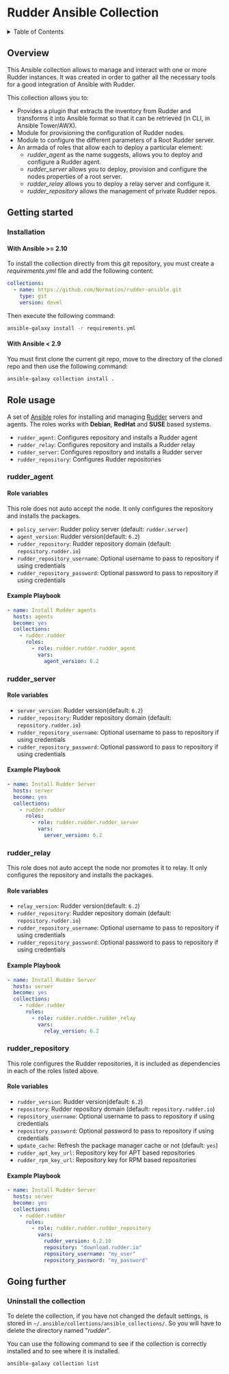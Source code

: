 # Rudder Ansible Collection

<!-- TABLE OF CONTENTS -->
<details>
  <summary>Table of Contents</summary>
  <ol>
    <li>
      <a href="#overview">Overview</a>
    </li>
    <li>
      <a href="#getting-started">Getting Started</a>
      <ul>
        <li>
          <a href="#installation">Installation</a>
          <ul>
          <li>
            <a href="#with-ansible-210">With Ansible >= 2.10</a>
          </li>
          <li>
            <a href="#with-ansible-210">With Ansible < 2.9</a>
          </li>
          </ul>
        </li>
      </ul>
    </li>
    <li><a href="#usage">Usage</a>
      <ul>
        <li>
          <a href="#rudder_agent">Deploy Rudder agent role</a>
            <ul>
            <li><a href="#role-variables">Role variables</a></li>
            <li><a href="#example-playbook">Example Playbook</a></li>
          </ul>
        </li>
      </ul>
      <ul>
        <li>
          <a href="#rudder_server">Deploy Rudder root server role</a>
            <ul>
            <li><a href="#role-variables">Role variables</a></li>
            <li><a href="#example-playbook">Example Playbook</a></li>
          </ul>
        </li>
      </ul>
      <ul>
        <li>
          <a href="#rudder_relay">Deploy Rudder relay server role</a>
            <ul>
            <li><a href="#role-variables">Role variables</a></li>
            <li><a href="#example-playbook">Example Playbook</a></li>
          </ul>
        </li>
      </ul>
      <ul>
        <li>
          <a href="#rudder_repository">Manage Rudder repository role</a>
            <ul>
            <li><a href="#role-variables">Role variables</a></li>
            <li><a href="#example-playbook">Example Playbook</a></li>
          </ul>
        </li>
      </ul>
    </li>
        <li>
      <a href="#going-further">Going further</a>
      <ul>
        <li><a href="#uninstall-the-collection">Uninstall the collection</a></li>
      </ul>
    </li>
  </ol>
</details>

## Overview
This Ansible collection allows to manage and interact with one or more Rudder instances.
It was created in order to gather all the necessary tools for a good integration of Ansible with Rudder.

This collection allows you to:

* Provides a plugin that extracts the inventory from Rudder and transforms it into Ansible format so that it can be retrieved (in CLI, in Ansible Tower/AWX).
* Module for provisioning the configuration of Rudder nodes.
* Module to configure the different parameters of a Root Rudder server.
* An armada of roles that allow each to deploy a particular element:
  - _rudder_agent_ as the name suggests, allows you to deploy and configure a Rudder agent.
  - _rudder_server_ allows you to deploy, provision and configure the nodes properties of a root server.
  - _rudder_relay_ allows you to deploy a relay server and configure it.
  - _rudder_repository_ allows the management of private Rudder repos.

## Getting started

### Installation

#### With Ansible >= 2.10
To install the collection directly from this git repository, you must create a *requirements.yml* file and add the following content:

```yml
collections:
  - name: https://github.com/Normation/rudder-ansible.git
    type: git
    version: devel
```

Then execute the following command:

```bash
ansible-galaxy install -r requirements.yml
```

#### With Ansible < 2.9

You must first clone the current git repo, move to the directory of the cloned repo and then use the following command:

```bash
ansible-galaxy collection install .
```

## Role usage

A set of [Ansible][ansible] roles for installing and managing [Rudder][rudder] servers and agents. The roles works with
**Debian**, **RedHat** and **SUSE** based systems.

- `rudder_agent`: Configures repository and installs a Rudder agent
- `rudder_relay`: Configures repository and installs a Rudder relay
- `rudder_server`: Configures repository and installs a Rudder server
- `rudder_repository`: Configures Rudder repositories


[ansible]: http://www.ansible.com/
[rudder]: http://www.rudder.io/

### rudder_agent

#### Role variables

This role does not auto accept the node. It only configures the repository
and installs the packages.

- `policy_server`: Rudder policy server (default: `rudder.server`)
- `agent_version`: Rudder version(default: `6.2`)
- `rudder_repository`: Rudder repository domain (default: `repository.rudder.io`)
- `rudder_repository_username`: Optional username to pass to repository if using credentials
- `rudder_repository_password`: Optional password to pass to repository if using credentials

#### Example Playbook

```yaml
- name: Install Rudder agents
  hosts: agents
  become: yes
  collections:
    - rudder.rudder
      roles:
        - role: rudder.rudder.rudder_agent
          vars:
            agent_version: 6.2
```

### rudder_server

#### Role variables

- `server_version`: Rudder version(default: `6.2`)
- `rudder_repository`: Rudder repository domain (default: `repository.rudder.io`)
- `rudder_repository_username`: Optional username to pass to repository if using credentials
- `rudder_repository_password`: Optional password to pass to repository if using credentials

#### Example Playbook

```yaml
- name: Install Rudder Server
  hosts: server
  become: yes
  collections:
    - rudder.rudder
      roles:
        - role: rudder.rudder.rudder_server
          vars:
            server_version: 6.2
```

### rudder_relay

This role does not auto accept the node nor promotes it to relay. It only configures the repository
and installs the packages.

#### Role variables

- `relay_version`: Rudder version(default: `6.2`)
- `rudder_repository`: Rudder repository domain (default: `repository.rudder.io`)
- `rudder_repository_username`: Optional username to pass to repository if using credentials
- `rudder_repository_password`: Optional password to pass to repository if using credentials

#### Example Playbook

```yaml
- name: Install Rudder Server
  hosts: server
  become: yes
  collections:
    - rudder.rudder
      roles:
        - role: rudder.rudder.rudder_relay
          vars:
            relay_version: 6.2
```

### rudder_repository

This role configures the Rudder repositories, it is included as dependencies in each of
the roles listed above.

#### Role variables

- `rudder_version`: Rudder version(default: `6.2`)
- `repository`: Rudder repository domain (default: `repository.rudder.io`)
- `repository_username`: Optional username to pass to repository if using credentials
- `repository_password`: Optional password to pass to repository if using credentials
- `update_cache`: Refresh the package manager cache or not (default: `yes`)
- `rudder_apt_key_url`: Repository key for APT based repositories
- `rudder_rpm_key_url`: Repository key for RPM based repositories

#### Example Playbook

```yaml
- name: Install Rudder Server
  hosts: server
  become: yes
  collections:
    - rudder.rudder
      roles:
        - role: rudder.rudder.rudder_repository
          vars:
            rudder_version: 6.2.10
            repository: "download.rudder.io"
            repository_username: "my_user"
            repository_password: "my_password"
```

## Going further

### Uninstall the collection

To delete the collection, if you have not changed the default settings, is stored in `~/.ansible/collections/ansible_collections/`. So you will have to delete the directory named "*rudder*".

You can use the following command to see if the collection is correctly installed and to see where it is installed.

```bash
ansible-galaxy collection list
```
